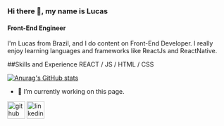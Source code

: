 ### Hi there 👋, my name is Lucas
#### Front-End Engineer

I'm Lucas from Brazil, and I do content on Front-End Developer. I really enjoy learning languages and frameworks like ReactJs and ReactNative.

##Skills and Experience
REACT / JS / HTML / CSS

[![Anurag's GitHub stats](https://github-readme-stats.vercel.app/api?username=lucasSavoia)](https://github.com/anuraghazra/github-readme-stats)

- 🔭 I’m currently working on this page. 


[<img src='https://cdn.jsdelivr.net/npm/simple-icons@3.0.1/icons/github.svg' alt='github' height='40'>](https://github.com/LucasSavoia)  [<img src='https://cdn.jsdelivr.net/npm/simple-icons@3.0.1/icons/linkedin.svg' alt='linkedin' height='40'>](https://www.linkedin.com/in/lucas-nicolau-s-72468316a/)  

